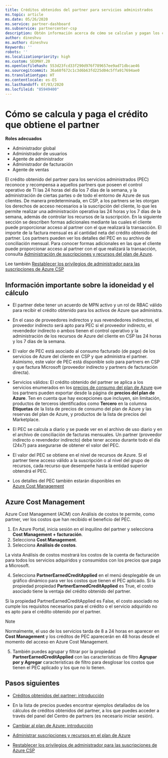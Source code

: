 ```yaml
---
title: Créditos obtenidos del partner para servicios administrados
ms.topic: article
ms.date: 05/26/2020
ms.service: partner-dashboard
ms.subservice: partnercenter-csp
description: Obtén información acerca de cómo se calculan y pagan los créditos obtenidos del partner (PEC) de Microsoft para los servicios administrados y cómo asegurarte de que cumples los requisitos.
author: dineshvu
ms.author: dineshvu
Keywords: ''
robots: ''
ms.localizationpriority: high
ms.custom: SEOMAY.20
ms.openlocfilehash: 553d23fcd33f290d976f789657ee9ad71dbcae46
ms.sourcegitcommit: 36a60f672c1c3d6b63fd225d04c5ffa917694ae0
ms.translationtype: HT
ms.contentlocale: es-ES
ms.lasthandoff: 07/03/2020
ms.locfileid: "85949400"
---
```

# <a name="how-the-partner-earned-credit-is-calculated-and-paid"></a>Cómo se calcula y paga el crédito que obtiene el partner

**Roles adecuados**

- Administrador global
- Administrador de usuarios
- Agente de administrador
- Administrador de facturación
- Agente de ventas

El crédito obtenido del partner para los servicios administrados (PEC) reconoce y recompensa a aquellos partners que poseen el control operativo de TI las 24 horas del día los 7 días de la semana, y la administración de ciertas partes o de todo el entorno de Azure de sus clientes. De manera predeterminada, en CSP, a los partners se les otorgan los derechos de acceso necesarios a la suscripción del cliente, lo que les permite realizar una administración operativa las 24 horas y los 7 días de la semana, además de controlar los recursos de la suscripción. En la siguiente sección se describen formas adicionales mediante las cuales el cliente puede proporcionar acceso al partner con el que realizará la transacción. El importe de la factura mensual es al cantidad neta del crédito obtenido del partner. Los partners pueden ver los detalles del PEC en su archivo de conciliación mensual. Para conocer formas adicionales en las que el cliente puede proporcionar acceso al partner con el que realizará la transacción, consulta [Administración de suscripciones y recursos del plan de Azure](azure-plan-manage.md).

Lee también [Restablecer los privilegios de administrador para las suscripciones de Azure CSP](revoke-reinstate-csp.md)

## <a name="important-eligibility-and-calculation-information"></a>Información importante sobre la idoneidad y el cálculo

- El partner debe tener un acuerdo de MPN activo y un rol de RBAC válido para recibir el crédito obtenido para los activos de Azure que administra. 

- En el caso de proveedores indirectos y sus revendedores indirectos, el proveedor indirecto será apto para PEC si el proveedor indirecto, el revendedor indirecto o ambos tienen el control operativo y la administración de los recursos de Azure del cliente en CSP las 24 horas y los 7 días de la semana.

- El valor de PEC está asociado al consumo facturado (de pago) de los servicios de Azure del cliente en CSP y que administra el partner. Asimismo, este valor de PEC está disponible solo para partners en CSP y que factura Microsoft (proveedor indirecto y partners de facturación directa). 

- Servicios válidos: El crédito obtenido del partner se aplica a los servicios enumerados en los [precios de consumo del plan de Azure](https://partner.microsoft.com/commerce/sales) que los partners pueden exportar desde la página de **precios del plan de Azure**. Ten en cuenta que hay excepciones que incluyen, sin limitación, productos de terceros identificados como **Tercero** en la columna **Etiquetas** de la lista de precios de consumo del plan de Azure y las reservas del plan de Azure, y productos de la lista de precios del Marketplace.

- El PEC se calcula a diario y se puede ver en el archivo de uso diario y en el archivo de conciliación de facturas mensuales. Un partner (proveedor indirecto o revendedor indirecto) debe tener acceso durante todo el día (24x7) para asegurarse de obtener el valor del PEC.  

- El valor del PEC se obtiene en el nivel de recursos de Azure. Si el partner tiene acceso válido a la suscripción o al nivel del grupo de recursos, cada recurso que desempeñe hasta la entidad superior obtendrá el PEC.  

- Los detalles del PEC también estarán disponibles en [Azure Cost Management](https://go.microsoft.com/fwlink/?linkid=2106482)

## <a name="azure-cost-management"></a>Azure Cost Management

 Azure Cost Management (ACM) con Análisis de costos te permite, como partner, ver los costos que han recibido el beneficio del PEC.  

1. En Azure Portal, inicia sesión en el inquilino del partner y selecciona **Cost Management + facturación**.
2.  Selecciona **Cost Management**.
3.  Selecciona **Análisis de costos**.

La vista Análisis de costos mostrará los costos de la cuenta de facturación para todos los servicios adquiridos y consumidos con los precios que paga a Microsoft.

4.  Selecciona **PartnerEarnedCreditApplied** en el menú desplegable de un gráfico dinámico para ver los costos que tienen el PEC aplicado. Si la propiedad propiedad **PartnerEarnedCreditApplied** es True, el costo asociado tiene la ventaja del crédito obtenido del partner. 

Si la propiedad PartnerEarnedCreditApplied es False, el costo asociado no cumple los requisitos necesarios para el crédito o el servicio adquirido no es apto para el crédito obtenido por el partner.

>[!NOTE] 
>Normalmente, el uso de los servicios tarda de 8 a 24 horas en aparecer en **Cost Management** y los créditos de PEC aparecerán en 48 horas desde el momento del acceso en Azure Cost Management.

5. También puedes agrupar y filtrar por la propiedad **PartnerEarnedCreditApplied** con las características de filtro **Agrupar por y Agregar** características de filtro para desglosar los costos que tienen el PEC aplicado y los que no lo tienen.

## <a name="next-steps"></a>Pasos siguientes

- [Créditos obtenidos del partner: introducción](partner-earned-credit.md)

- En la lista de precios puedes encontrar ejemplos detallados de los cálculos de créditos obtenidos del partner, a los que puedes acceder a través del panel del Centro de partners (es necesario iniciar sesión).

- [Cambiar al plan de Azure: introducción](azure-plan-get-started.md)

- [Administrar suscripciones y recursos en el plan de Azure](azure-plan-manage.md)

- [Restablecer los privilegios de administrador para las suscripciones de Azure CSP](revoke-reinstate-csp.md)

